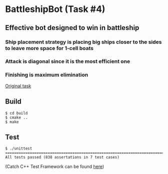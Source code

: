 # BattleshipBot (Task #4)
## Effective bot designed to win in battleship
### Ship placement strategy is placing big ships closer to the sides to leave more space for 1-cell boats
### Attack is diagonal since it is the most efficient one
### Finishing is maximum elimination
[Original task](https://avoronkov.gitlab.io/oop/2018.cpp/task4/)
## Build
```
$ cd build
$ cmake ..
$ make
```
## Test

```
$ ./unittest
===============================================================================
All tests passed (838 assertations in 7 test cases)
```

(Catch C++ Test Framework can be found [here](https://github.com/philsquared/Catch))

